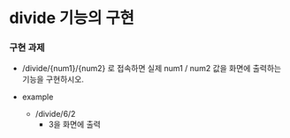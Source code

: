 # divide 기능의 구현

### 구현 과제
 - /divide/{num1}/{num2} 로 접속하면 실제 num1 / num2 값을 화면에 출력하는 기능을 구현하시오.

 - example
   - /divide/6/2
     - 3을 화면에 출력